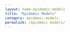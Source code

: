 ```yaml
---
layout: home-epidemic-models
title: "Epidemic Models"
category: epidemic-models
permalink: /epidemic-models/
---
```

